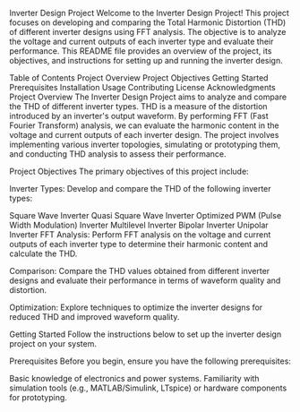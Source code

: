 Inverter Design Project
Welcome to the Inverter Design Project! This project focuses on developing and comparing the Total Harmonic Distortion (THD) of different inverter designs using FFT analysis. The objective is to analyze the voltage and current outputs of each inverter type and evaluate their performance. This README file provides an overview of the project, its objectives, and instructions for setting up and running the inverter design.

Table of Contents
Project Overview
Project Objectives
Getting Started
Prerequisites
Installation
Usage
Contributing
License
Acknowledgments
Project Overview
The Inverter Design Project aims to analyze and compare the THD of different inverter types. THD is a measure of the distortion introduced by an inverter's output waveform. By performing FFT (Fast Fourier Transform) analysis, we can evaluate the harmonic content in the voltage and current outputs of each inverter design. The project involves implementing various inverter topologies, simulating or prototyping them, and conducting THD analysis to assess their performance.

Project Objectives
The primary objectives of this project include:

Inverter Types: Develop and compare the THD of the following inverter types:

Square Wave Inverter
Quasi Square Wave Inverter
Optimized PWM (Pulse Width Modulation) Inverter
Multilevel Inverter
Bipolar Inverter
Unipolar Inverter
FFT Analysis: Perform FFT analysis on the voltage and current outputs of each inverter type to determine their harmonic content and calculate the THD.

Comparison: Compare the THD values obtained from different inverter designs and evaluate their performance in terms of waveform quality and distortion.

Optimization: Explore techniques to optimize the inverter designs for reduced THD and improved waveform quality.

Getting Started
Follow the instructions below to set up the inverter design project on your system.

Prerequisites
Before you begin, ensure you have the following prerequisites:

Basic knowledge of electronics and power systems.
Familiarity with simulation tools (e.g., MATLAB/Simulink, LTspice) or hardware components for prototyping.
